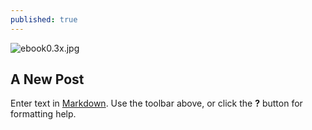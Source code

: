 ```yaml
---
published: true
---
```



![ebook0.3x.jpg]({{site.baseurl}}/_posts/ebook0.3x.jpg)
## A New Post

Enter text in [Markdown](http://daringfireball.net/projects/markdown/). Use the toolbar above, or click the **?** button for formatting help.
